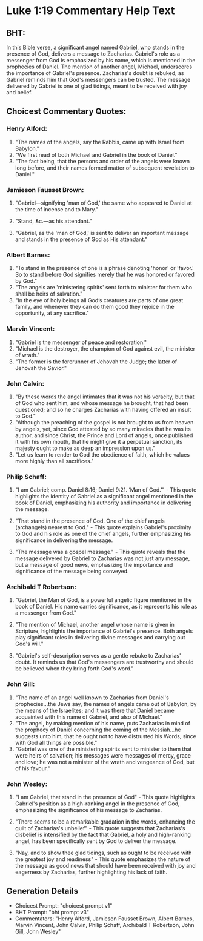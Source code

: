 # Luke 1:19 Commentary Help Text

## BHT:
In this Bible verse, a significant angel named Gabriel, who stands in the presence of God, delivers a message to Zacharias. Gabriel's role as a messenger from God is emphasized by his name, which is mentioned in the prophecies of Daniel. The mention of another angel, Michael, underscores the importance of Gabriel's presence. Zacharias's doubt is rebuked, as Gabriel reminds him that God's messengers can be trusted. The message delivered by Gabriel is one of glad tidings, meant to be received with joy and belief.

## Choicest Commentary Quotes:
### Henry Alford:
1. "The names of the angels, say the Rabbis, came up with Israel from Babylon."
2. "We first read of both Michael and Gabriel in the book of Daniel."
3. "The fact being, that the persons and order of the angels were known long before, and their names formed matter of subsequent revelation to Daniel."

### Jamieson Fausset Brown:
1. "Gabriel—signifying 'man of God,' the same who appeared to Daniel at the time of incense and to Mary." 

2. "Stand, &c.—as his attendant." 

3. "Gabriel, as the 'man of God,' is sent to deliver an important message and stands in the presence of God as His attendant."

### Albert Barnes:
1. "To stand in the presence of one is a phrase denoting 'honor' or 'favor.' So to stand before God signifies merely that he was honored or favored by God."
2. "The angels are 'ministering spirits' sent forth to minister for them who shall be heirs of salvation."
3. "In the eye of holy beings all God’s creatures are parts of one great family, and whenever they can do them good they rejoice in the opportunity, at any sacrifice."

### Marvin Vincent:
1. "Gabriel is the messenger of peace and restoration."
2. "Michael is the destroyer, the champion of God against evil, the minister of wrath."
3. "The former is the forerunner of Jehovah the Judge; the latter of Jehovah the Savior."

### John Calvin:
1. "By these words the angel intimates that it was not his veracity, but that of God who sent him, and whose message he brought, that had been questioned; and so he charges Zacharias with having offered an insult to God."
2. "Although the preaching of the gospel is not brought to us from heaven by angels, yet, since God attested by so many miracles that he was its author, and since Christ, the Prince and Lord of angels, once published it with his own mouth, that he might give it a perpetual sanction, its majesty ought to make as deep an impression upon us."
3. "Let us learn to render to God the obedience of faith, which he values more highly than all sacrifices."

### Philip Schaff:
1. "I am Gabriel; comp. Daniel 8:16; Daniel 9:21. ‘Man of God.’" - This quote highlights the identity of Gabriel as a significant angel mentioned in the book of Daniel, emphasizing his authority and importance in delivering the message.

2. "That stand in the presence of God. One of the chief angels (archangels) nearest to God." - This quote explains Gabriel's proximity to God and his role as one of the chief angels, further emphasizing his significance in delivering the message.

3. "The message was a gospel message." - This quote reveals that the message delivered by Gabriel to Zacharias was not just any message, but a message of good news, emphasizing the importance and significance of the message being conveyed.

### Archibald T Robertson:
1. "Gabriel, the Man of God, is a powerful angelic figure mentioned in the book of Daniel. His name carries significance, as it represents his role as a messenger from God." 

2. "The mention of Michael, another angel whose name is given in Scripture, highlights the importance of Gabriel's presence. Both angels play significant roles in delivering divine messages and carrying out God's will." 

3. "Gabriel's self-description serves as a gentle rebuke to Zacharias' doubt. It reminds us that God's messengers are trustworthy and should be believed when they bring forth God's word."

### John Gill:
1. "The name of an angel well known to Zacharias from Daniel's prophecies...the Jews say, the names of angels came out of Babylon, by the means of the Israelites; and it was there that Daniel became acquainted with this name of Gabriel, and also of Michael."
2. "The angel, by making mention of his name, puts Zacharias in mind of the prophecy of Daniel concerning the coming of the Messiah...he suggests unto him, that he ought not to have distrusted his Words, since with God all things are possible."
3. "Gabriel was one of the ministering spirits sent to minister to them that were heirs of salvation; his messages were messages of mercy, grace and love; he was not a minister of the wrath and vengeance of God, but of his favour."

### John Wesley:
1. "I am Gabriel, that stand in the presence of God" - This quote highlights Gabriel's position as a high-ranking angel in the presence of God, emphasizing the significance of his message to Zacharias.

2. "There seems to be a remarkable gradation in the words, enhancing the guilt of Zacharias's unbelief" - This quote suggests that Zacharias's disbelief is intensified by the fact that Gabriel, a holy and high-ranking angel, has been specifically sent by God to deliver the message.

3. "Nay, and to show thee glad tidings, such as ought to be received with the greatest joy and readiness" - This quote emphasizes the nature of the message as good news that should have been received with joy and eagerness by Zacharias, further highlighting his lack of faith.


## Generation Details
- Choicest Prompt: "choicest prompt v1"
- BHT Prompt: "bht prompt v3"
- Commentators: "Henry Alford, Jamieson Fausset Brown, Albert Barnes, Marvin Vincent, John Calvin, Philip Schaff, Archibald T Robertson, John Gill, John Wesley"
